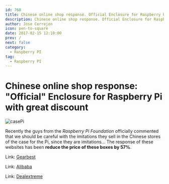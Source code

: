 ```yaml
---
id: 768
title: Chinese online shop response. Official Enclosure for Raspberry Pi with great discount
description: Chinese online shop response. Official Enclosure for Raspberry Pi with great discount
author: Jose Cerrejon
icon: pen-to-square
date: 2017-02-15 12:10:00
prev: /
next: false
category:
  - Raspberry PI
tag:
  - Raspberry PI
---
```


# Chinese online shop response: "Official" Enclosure for Raspberry Pi with great discount

![casePi](/images/2017/02/casePi.png)

Recently the guys from the *Raspberry Pi Foundation* officially commented that we should be careful with the imitations they sell in the Chinese stores of the case for the Pi, since they are imitations... The response of these websites has been **reduce the price of these boxes by 57%**.

Link: [Gearbest](http://www.gearbest.com/raspberry-pi/pp_391810.html?wid=21)

Link: [Alibaba](https://www.alibaba.com/product-detail/official-raspberry-pi-3-case-pi_60460460173.html)

Link: [Dealextreme](http://www.dx.com/es/p/raspberry-pi-abs-case-for-raspberry-pi-3-model-b-only-white-red-428359)